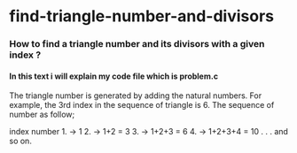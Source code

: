 # find-triangle-number-and-divisors
### How to find a triangle number and its divisors with a given index ?
#### In this text i will explain my code file which is problem.c
<p>
  The triangle number is generated by adding the natural numbers. For example, the 3rd index in the sequence of triangle is 6.
  The sequence of number as follow; 
  
  
  index        number
    1.    ->     1
    2.    ->     1+2 = 3
    3.    ->     1+2+3 = 6
    4.    ->     1+2+3+4 = 10
    .
    .
    .
  and so on.
  
  
</p>
